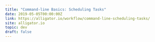 ```yaml
---
title: "Command-line Basics: Scheduling Tasks"
date: 2019-05-05T00:00:00Z
link: https://alligator.io/workflow/command-line-scheduling-tasks/
site: alligator.io
topic: dev
draft: false
---
```

